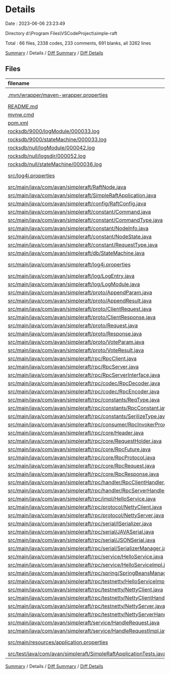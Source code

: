 # Details

Date : 2023-06-06 23:23:49

Directory d:\\Program Files\\VSCodeProject\\simple-raft

Total : 66 files,  2338 codes, 233 comments, 691 blanks, all 3262 lines

[Summary](results.md) / Details / [Diff Summary](diff.md) / [Diff Details](diff-details.md)

## Files
| filename | language | code | comment | blank | total |
| :--- | :--- | ---: | ---: | ---: | ---: |
| [.mvn/wrapper/maven-wrapper.properties](/.mvn/wrapper/maven-wrapper.properties) | Java Properties | 2 | 0 | 1 | 3 |
| [README.md](/README.md) | Markdown | 1 | 0 | 1 | 2 |
| [mvnw.cmd](/mvnw.cmd) | Batch | 118 | 51 | 37 | 206 |
| [pom.xml](/pom.xml) | XML | 83 | 6 | 18 | 107 |
| [rocksdb/9000/logModule/000033.log](/rocksdb/9000/logModule/000033.log) | Log | 0 | 0 | 1 | 1 |
| [rocksdb/9000/stateMachine/000033.log](/rocksdb/9000/stateMachine/000033.log) | Log | 0 | 0 | 1 | 1 |
| [rocksdb/null/logModule/000042.log](/rocksdb/null/logModule/000042.log) | Log | 1 | 0 | 0 | 1 |
| [rocksdb/null/logsdir/000052.log](/rocksdb/null/logsdir/000052.log) | Log | 3 | 0 | 0 | 3 |
| [rocksdb/null/stateMachine/000036.log](/rocksdb/null/stateMachine/000036.log) | Log | 0 | 0 | 1 | 1 |
| [src/log4j.properties](/src/log4j.properties) | Java Properties | 0 | 0 | 1 | 1 |
| [src/main/java/com/avan/simpleraft/RaftNode.java](/src/main/java/com/avan/simpleraft/RaftNode.java) | Java | 601 | 92 | 136 | 829 |
| [src/main/java/com/avan/simpleraft/SimpleRaftApplication.java](/src/main/java/com/avan/simpleraft/SimpleRaftApplication.java) | Java | 13 | 2 | 7 | 22 |
| [src/main/java/com/avan/simpleraft/config/RaftConfig.java](/src/main/java/com/avan/simpleraft/config/RaftConfig.java) | Java | 11 | 0 | 8 | 19 |
| [src/main/java/com/avan/simpleraft/constant/Command.java](/src/main/java/com/avan/simpleraft/constant/Command.java) | Java | 15 | 0 | 7 | 22 |
| [src/main/java/com/avan/simpleraft/constant/CommandType.java](/src/main/java/com/avan/simpleraft/constant/CommandType.java) | Java | 6 | 0 | 3 | 9 |
| [src/main/java/com/avan/simpleraft/constant/NodeInfo.java](/src/main/java/com/avan/simpleraft/constant/NodeInfo.java) | Java | 5 | 0 | 2 | 7 |
| [src/main/java/com/avan/simpleraft/constant/NodeState.java](/src/main/java/com/avan/simpleraft/constant/NodeState.java) | Java | 6 | 0 | 2 | 8 |
| [src/main/java/com/avan/simpleraft/constant/RequestType.java](/src/main/java/com/avan/simpleraft/constant/RequestType.java) | Java | 8 | 5 | 2 | 15 |
| [src/main/java/com/avan/simpleraft/db/StateMachine.java](/src/main/java/com/avan/simpleraft/db/StateMachine.java) | Java | 123 | 12 | 26 | 161 |
| [src/main/java/com/avan/simpleraft/log4j.properties](/src/main/java/com/avan/simpleraft/log4j.properties) | Java Properties | 0 | 0 | 1 | 1 |
| [src/main/java/com/avan/simpleraft/log/LogEntry.java](/src/main/java/com/avan/simpleraft/log/LogEntry.java) | Java | 16 | 2 | 9 | 27 |
| [src/main/java/com/avan/simpleraft/log/LogModule.java](/src/main/java/com/avan/simpleraft/log/LogModule.java) | Java | 125 | 5 | 28 | 158 |
| [src/main/java/com/avan/simpleraft/proto/AppendParam.java](/src/main/java/com/avan/simpleraft/proto/AppendParam.java) | Java | 20 | 7 | 15 | 42 |
| [src/main/java/com/avan/simpleraft/proto/AppendResult.java](/src/main/java/com/avan/simpleraft/proto/AppendResult.java) | Java | 27 | 2 | 12 | 41 |
| [src/main/java/com/avan/simpleraft/proto/ClientRequest.java](/src/main/java/com/avan/simpleraft/proto/ClientRequest.java) | Java | 16 | 1 | 10 | 27 |
| [src/main/java/com/avan/simpleraft/proto/ClientResponse.java](/src/main/java/com/avan/simpleraft/proto/ClientResponse.java) | Java | 26 | 6 | 12 | 44 |
| [src/main/java/com/avan/simpleraft/proto/Request.java](/src/main/java/com/avan/simpleraft/proto/Request.java) | Java | 22 | 3 | 7 | 32 |
| [src/main/java/com/avan/simpleraft/proto/Response.java](/src/main/java/com/avan/simpleraft/proto/Response.java) | Java | 18 | 0 | 11 | 29 |
| [src/main/java/com/avan/simpleraft/proto/VoteParam.java](/src/main/java/com/avan/simpleraft/proto/VoteParam.java) | Java | 17 | 5 | 11 | 33 |
| [src/main/java/com/avan/simpleraft/proto/VoteResult.java](/src/main/java/com/avan/simpleraft/proto/VoteResult.java) | Java | 27 | 2 | 13 | 42 |
| [src/main/java/com/avan/simpleraft/rpc/RpcClient.java](/src/main/java/com/avan/simpleraft/rpc/RpcClient.java) | Java | 34 | 0 | 12 | 46 |
| [src/main/java/com/avan/simpleraft/rpc/RpcServer.java](/src/main/java/com/avan/simpleraft/rpc/RpcServer.java) | Java | 63 | 0 | 17 | 80 |
| [src/main/java/com/avan/simpleraft/rpc/RpcServerInterface.java](/src/main/java/com/avan/simpleraft/rpc/RpcServerInterface.java) | Java | 7 | 0 | 3 | 10 |
| [src/main/java/com/avan/simpleraft/rpc/codec/RpcDecoder.java](/src/main/java/com/avan/simpleraft/rpc/codec/RpcDecoder.java) | Java | 58 | 0 | 8 | 66 |
| [src/main/java/com/avan/simpleraft/rpc/codec/RpcEncoder.java](/src/main/java/com/avan/simpleraft/rpc/codec/RpcEncoder.java) | Java | 31 | 0 | 5 | 36 |
| [src/main/java/com/avan/simpleraft/rpc/constants/ReqType.java](/src/main/java/com/avan/simpleraft/rpc/constants/ReqType.java) | Java | 21 | 0 | 7 | 28 |
| [src/main/java/com/avan/simpleraft/rpc/constants/RpcConstant.java](/src/main/java/com/avan/simpleraft/rpc/constants/RpcConstant.java) | Java | 5 | 0 | 2 | 7 |
| [src/main/java/com/avan/simpleraft/rpc/constants/SerilizeType.java](/src/main/java/com/avan/simpleraft/rpc/constants/SerilizeType.java) | Java | 20 | 0 | 6 | 26 |
| [src/main/java/com/avan/simpleraft/rpc/consumer/RpcInvokerProxy.java](/src/main/java/com/avan/simpleraft/rpc/consumer/RpcInvokerProxy.java) | Java | 57 | 1 | 12 | 70 |
| [src/main/java/com/avan/simpleraft/rpc/core/Header.java](/src/main/java/com/avan/simpleraft/rpc/core/Header.java) | Java | 48 | 7 | 8 | 63 |
| [src/main/java/com/avan/simpleraft/rpc/core/RequestHolder.java](/src/main/java/com/avan/simpleraft/rpc/core/RequestHolder.java) | Java | 8 | 0 | 3 | 11 |
| [src/main/java/com/avan/simpleraft/rpc/core/RpcFuture.java](/src/main/java/com/avan/simpleraft/rpc/core/RpcFuture.java) | Java | 14 | 0 | 9 | 23 |
| [src/main/java/com/avan/simpleraft/rpc/core/RpcProtocol.java](/src/main/java/com/avan/simpleraft/rpc/core/RpcProtocol.java) | Java | 24 | 0 | 13 | 37 |
| [src/main/java/com/avan/simpleraft/rpc/core/RpcRequest.java](/src/main/java/com/avan/simpleraft/rpc/core/RpcRequest.java) | Java | 40 | 0 | 27 | 67 |
| [src/main/java/com/avan/simpleraft/rpc/core/RpcResponse.java](/src/main/java/com/avan/simpleraft/rpc/core/RpcResponse.java) | Java | 24 | 0 | 9 | 33 |
| [src/main/java/com/avan/simpleraft/rpc/handler/RpcClientHandler.java](/src/main/java/com/avan/simpleraft/rpc/handler/RpcClientHandler.java) | Java | 20 | 0 | 6 | 26 |
| [src/main/java/com/avan/simpleraft/rpc/handler/RpcServerHandler.java](/src/main/java/com/avan/simpleraft/rpc/handler/RpcServerHandler.java) | Java | 45 | 0 | 12 | 57 |
| [src/main/java/com/avan/simpleraft/rpc/impl/HelloService.java](/src/main/java/com/avan/simpleraft/rpc/impl/HelloService.java) | Java | 4 | 0 | 2 | 6 |
| [src/main/java/com/avan/simpleraft/rpc/protocol/NettyClient.java](/src/main/java/com/avan/simpleraft/rpc/protocol/NettyClient.java) | Java | 90 | 1 | 27 | 118 |
| [src/main/java/com/avan/simpleraft/rpc/protocol/NettyServer.java](/src/main/java/com/avan/simpleraft/rpc/protocol/NettyServer.java) | Java | 50 | 3 | 12 | 65 |
| [src/main/java/com/avan/simpleraft/rpc/serial/ISerializer.java](/src/main/java/com/avan/simpleraft/rpc/serial/ISerializer.java) | Java | 6 | 0 | 2 | 8 |
| [src/main/java/com/avan/simpleraft/rpc/serial/JAVASerial.java](/src/main/java/com/avan/simpleraft/rpc/serial/JAVASerial.java) | Java | 39 | 0 | 8 | 47 |
| [src/main/java/com/avan/simpleraft/rpc/serial/JSONSerial.java](/src/main/java/com/avan/simpleraft/rpc/serial/JSONSerial.java) | Java | 17 | 0 | 7 | 24 |
| [src/main/java/com/avan/simpleraft/rpc/serial/SerializerManager.java](/src/main/java/com/avan/simpleraft/rpc/serial/SerializerManager.java) | Java | 13 | 0 | 6 | 19 |
| [src/main/java/com/avan/simpleraft/rpc/service/HelloService.java](/src/main/java/com/avan/simpleraft/rpc/service/HelloService.java) | Java | 6 | 0 | 3 | 9 |
| [src/main/java/com/avan/simpleraft/rpc/service/HelloServiceImpl.java](/src/main/java/com/avan/simpleraft/rpc/service/HelloServiceImpl.java) | Java | 10 | 0 | 5 | 15 |
| [src/main/java/com/avan/simpleraft/rpc/spring/SpringBeansManager.java](/src/main/java/com/avan/simpleraft/rpc/spring/SpringBeansManager.java) | Java | 16 | 0 | 8 | 24 |
| [src/main/java/com/avan/simpleraft/rpc/testnetty/HelloServiceImpl.java](/src/main/java/com/avan/simpleraft/rpc/testnetty/HelloServiceImpl.java) | Java | 12 | 0 | 7 | 19 |
| [src/main/java/com/avan/simpleraft/rpc/testnetty/NettyClient.java](/src/main/java/com/avan/simpleraft/rpc/testnetty/NettyClient.java) | Java | 30 | 1 | 6 | 37 |
| [src/main/java/com/avan/simpleraft/rpc/testnetty/NettyClientHandler.java](/src/main/java/com/avan/simpleraft/rpc/testnetty/NettyClientHandler.java) | Java | 23 | 0 | 5 | 28 |
| [src/main/java/com/avan/simpleraft/rpc/testnetty/NettyServer.java](/src/main/java/com/avan/simpleraft/rpc/testnetty/NettyServer.java) | Java | 37 | 3 | 10 | 50 |
| [src/main/java/com/avan/simpleraft/rpc/testnetty/NettyServerHandler.java](/src/main/java/com/avan/simpleraft/rpc/testnetty/NettyServerHandler.java) | Java | 28 | 0 | 9 | 37 |
| [src/main/java/com/avan/simpleraft/service/HandleRequest.java](/src/main/java/com/avan/simpleraft/service/HandleRequest.java) | Java | 9 | 0 | 5 | 14 |
| [src/main/java/com/avan/simpleraft/service/HandleRequestImpl.java](/src/main/java/com/avan/simpleraft/service/HandleRequestImpl.java) | Java | 26 | 0 | 9 | 35 |
| [src/main/resources/application.properties](/src/main/resources/application.properties) | Java Properties | 0 | 0 | 2 | 2 |
| [src/test/java/com/avan/simpleraft/SimpleRaftApplicationTests.java](/src/test/java/com/avan/simpleraft/SimpleRaftApplicationTests.java) | Java | 93 | 16 | 16 | 125 |

[Summary](results.md) / Details / [Diff Summary](diff.md) / [Diff Details](diff-details.md)